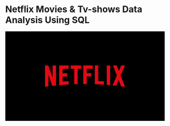 # Netflix Movies & Tv-shows Data Analysis Using SQL
![Netflix Logo](https://raw.githubusercontent.com/adnanalam8360/Netflix/refs/heads/main/Netflix-logo.webp)
